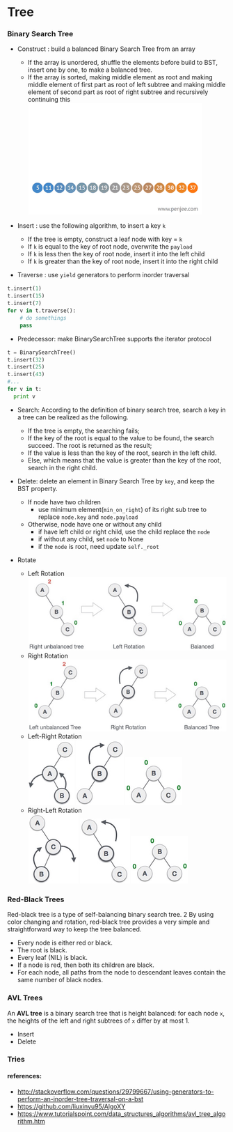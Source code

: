 # Tree


### Binary Search Tree

  * Construct : build a balanced Binary Search Tree from an array
    - If the array is unordered, shuffle the elements before build to BST, insert one by one, to make a balanced tree.
    - If the array is sorted, making middle element as root and making middle element of first part as root of left subtree and making middle element of second part as root of right subtree and recursively continuing this
![    ](../../resources/optimal-binary-search-tree-from-sorted-array.gif)



  * Insert : use the following algorithm, to insert a key `k`
    - If the tree is empty, construct a leaf node with key = `k`
    - If `k` is equal to the key of root node, overwrite the `payload`
    - If `k` is less then the key of root node, insert it into the left child
    - If `k` is greater than the key of root node, insert it into the right child


  * Traverse : use `yield` generators to perform inorder traversal
  ```python
  t.insert(1)
  t.insert(15)
  t.insert(7)
  for v in t.traverse():
      # do somethings
      pass
  ```
  * Predecessor: make BinarySearchTree supports the iterator protocol
  ```python
  t = BinarySearchTree()
  t.insert(32)
  t.insert(25)
  t.insert(43)
  #...
  for v in t:
    print v
  ```
  * Search: According to the definition of binary search tree, search a key in a tree can be realized as the following.
    - If the tree is empty, the searching fails;
    - If the key of the root is equal to the value to be found, the search succeed. The root is returned as the result;
    - If the value is less than the key of the root, search in the left child.
    - Else, which means that the value is greater than the key of the root, search in the right child.


  * Delete: delete an element in Binary Search Tree by `key`, and  keep the BST property.
    - If node have two children
      - use minimum element(`min_on_right`) of its right sub tree to replace `node.key` and `node.payload`
    - Otherwise, node have one or without any child
      - if have left child or right child, use the child replace the `node`
      - if without any child, set `node` to None
      - if the `node` is root, need update `self._root`

  * Rotate
    - Left Rotation  
    ![      ](../../resources/avl_left_rotation.jpg)
    - Right Rotation  
    ![      ](../../resources/avl_right_rotation.jpg)
    - Left-Right Rotation  
    ![      ](../../resources/subtree_left_rotation.jpg) ![      ](../../resources/right_rotation.jpg) ![      ](../../resources/balanced_avl_tree.jpg)
    - Right-Left Rotation  
    ![      ](../../resources/subtree_right_rotation.jpg) ![      ](../../resources/left_rotation.jpg) ![      ](../../resources/balanced_avl_tree.jpg)


### Red-Black Trees
Red-black tree is a type of self-balancing binary search tree. 2 By using color changing and rotation, red-black tree provides a very simple and straightforward way to keep the tree balanced.
  * Every node is either red or black.
  * The root is black.
  * Every leaf (NIL) is black.
  * If a node is red, then both its children are black.
  * For each node, all paths from the node to descendant leaves contain the same number of black nodes.

### AVL Trees
An **AVL tree** is a binary search tree that is height balanced: for each node `x`, the heights of the left and right subtrees of `x` differ by at most 1.
  * Insert
  * Delete

### Tries

#### references:
  * http://stackoverflow.com/questions/29799667/using-generators-to-perform-an-inorder-tree-traversal-on-a-bst
  * https://github.com/liuxinyu95/AlgoXY
  * https://www.tutorialspoint.com/data_structures_algorithms/avl_tree_algorithm.htm
